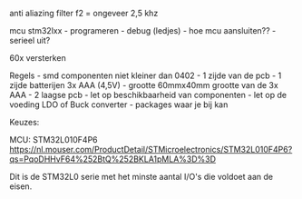 
anti aliazing filter f2 = ongeveer 2,5 khz

mcu stm32lxx
    - programeren
    - debug (ledjes)
    - hoe mcu aansluiten??
    - serieel uit?

60x versterken

Regels
    - smd componenten niet kleiner dan 0402
    - 1 zijde van de pcb
    - 1 zijde batterijen 3x AAA (4,5V)
    - grootte 60mmx40mm grootte van de 3x AAA
    - 2 laagse pcb
    - let op beschikbaarheid van componenten
    - let op de voeding LDO of Buck converter
    - packages waar je bij kan



Keuzes:

MCU: STM32L010F4P6
https://nl.mouser.com/ProductDetail/STMicroelectronics/STM32L010F4P6?qs=PqoDHHvF64%252BtQ%252BKLA1pMLA%3D%3D

Dit is de STM32L0 serie met het minste aantal I/O's die voldoet aan de eisen.